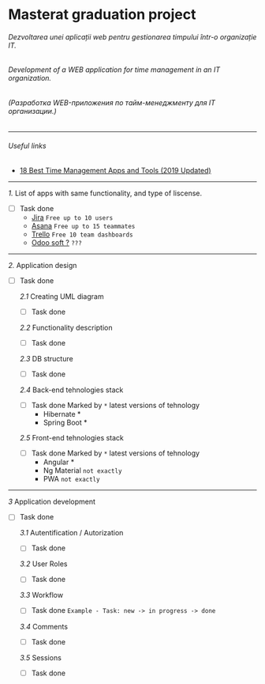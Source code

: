 # Masterat graduation project
###### Dezvoltarea unei aplicații web pentru gestionarea timpului într-o organizație IT.
###### Development of a WEB application for time management in an IT organization.
###### (Разработка WEB-приложения по тайм-менеджменту для IT организации.)

---
###### Useful links
- [18 Best Time Management Apps and Tools (2019 Updated)](https://www.lifehack.org/articles/technology/top-15-time-management-apps-and-tools.html)
---

*1.* List of apps with same functionality, and type of liscense.
* [ ] Task done
    - [Jira](https://www.atlassian.com/software/jira) ``Free up to 10 users ``
    - [Asana](https://asana.com/) ``Free up to 15 teammates ``
    - [Trello](https://trello.com/) ``Free 10 team dashboards``
    - [Odoo soft ?](https://www.odoo.com/page/timesheet-mobile-app) ```???```

---

*2.* Application design
* [ ] Task done

    *2.1* Creating UML diagram
    * [ ] Task done

    *2.2* Functionality description
    * [ ] Task done

    *2.3* DB structure
    * [ ] Task done

    *2.4* Back-end tehnologies stack
    * [ ] Task done
     Marked by ```*``` latest versions of tehnology
        - Hibernate *
        - Spring Boot *

    *2.5* Front-end tehnologies stack
    * [ ] Task done
        Marked by ```*``` latest versions of tehnology
        - Angular *
        - Ng Material ```not exactly```
        - PWA ```not exactly```

---

*3* Application development
* [ ] Task done

    *3.1*  Autentification / Autorization
    * [ ] Task done

    *3.2* User Roles
    * [ ] Task done

    *3.3* Workflow
    * [ ] Task done
    ```Example - Task: new -> in progress -> done```

    *3.4* Comments
    * [ ] Task done

    *3.5* Sessions
    * [ ] Task done
